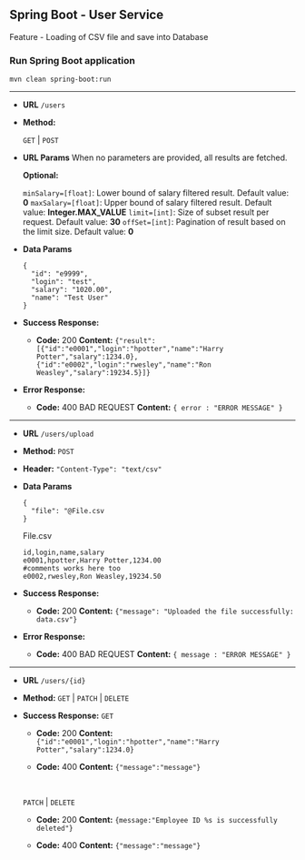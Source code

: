**Spring Boot - User Service**
----
Feature - Loading of CSV file and save into Database

### Run Spring Boot application
```
mvn clean spring-boot:run
```

---

* **URL**
  `/users`

* **Method:**

  `GET` | `POST`
  
*  **URL Params**
    When no parameters are provided, all results are fetched.

   **Optional:**
 
   `minSalary=[float]`: Lower bound of salary filtered result. Default value: **0**
   `maxSalary=[float]`: Upper bound of salary filtered result. Default value: **Integer.MAX_VALUE**
   `limit=[int]`: Size of subset result per request. Default value: **30**
   `offSet=[int]`: Pagination of result based on the limit size. Default value: **0**


* **Data Params**

  ```
  {
    "id": "e9999",
    "login": "test",
    "salary": "1020.00",
    "name": "Test User"
  }
  ```

* **Success Response:**
  * **Code:** 200
    **Content:** `{"result":[{"id":"e0001","login":"hpotter","name":"Harry Potter","salary":1234.0},{"id":"e0002","login":"rwesley","name":"Ron Weasley","salary":19234.5}]}`
 
* **Error Response:**

  * **Code:** 400 BAD REQUEST
    **Content:** `{ error : "ERROR MESSAGE" }`

---

* **URL**
  `/users/upload`

* **Method:**
    `POST`

* **Header:**
    `"Content-Type": "text/csv"`

* **Data Params**

  ```
  {
    "file": "@File.csv
  }
  ```

  File.csv
  ```
  id,login,name,salary
  e0001,hpotter,Harry Potter,1234.00
  #comments works here too
  e0002,rwesley,Ron Weasley,19234.50
  ```


* **Success Response:**
  * **Code:** 200
    **Content:** `{"message": "Uploaded the file successfully: data.csv"}`
 
* **Error Response:**

  * **Code:** 400 BAD REQUEST
    **Content:** `{ message : "ERROR MESSAGE" }`

---

* **URL**
  `/users/{id}`

* **Method:**
    `GET` | `PATCH` | `DELETE`


* **Success Response:**
    `GET`
  * **Code:** 200
    **Content:** `{"id":"e0001","login":"hpotter","name":"Harry Potter","salary":1234.0}`

  * **Code:** 400
    **Content:** `{"message":"message"}`

  </br>

    `PATCH` | `DELETE`
  * **Code:** 200
    **Content:** `{message:"Employee ID %s is successfully deleted"}`
 
   * **Code:** 400
    **Content:** `{"message":"message"}`
